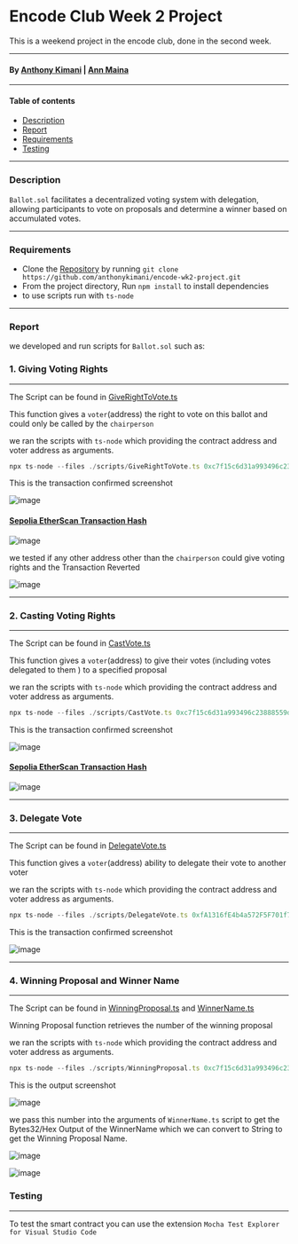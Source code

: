 # Encode Club Week 2 Project

This is a weekend project in the encode club, done in the second week.

---

#### By [Anthony Kimani](https://github.com/anthonykimani) | [Ann Maina](https://github.com/ANNMAINAWANGARI)

---

#### Table of contents

- [Description](#description)
- [Report](#report)
- [Requirements](#requirements)
- [Testing](#testing)

---

### Description

`Ballot.sol` facilitates a decentralized voting system with delegation, allowing participants to vote on proposals and determine a winner based on accumulated votes.

---

### Requirements

- Clone the [Repository](https://github.com/anthonykimani/encode-wk2-project.git) by running `git clone https://github.com/anthonykimani/encode-wk2-project.git`
- From the project directory, Run `npm install` to install dependencies
- to use scripts run with `ts-node`

---

### Report

we developed and run scripts for `Ballot.sol` such as:

### 1. Giving Voting Rights

---

The Script can be found in [GiveRightToVote.ts](scripts/GiveRightToVote.ts)

This function gives a `voter`(address) the right to vote on this ballot and could only be called by the `chairperson`

we ran the scripts with `ts-node` which providing the contract address and voter address as arguments.

```typescript
npx ts-node --files ./scripts/GiveRightToVote.ts 0xc7f15c6d31a993496c23888559d31acbd159c8b0 0xfA1316fE4b4a572F5F701f75A97bae933a24B748
```

This is the transaction confirmed screenshot

![image](./img/Screenshot%202024-03-24%20091801.png)

#### [Sepolia EtherScan Transaction Hash](https://sepolia.etherscan.io/tx/0xe7a391e5fb8b1eb7d9c3588231c962461fcc8873430bd7b39911bac5e030dc67)

![image](./img/Screenshot%202024-03-25%20095832.png)

we tested if any other address other than the `chairperson` could give voting rights and the Transaction Reverted

![image](./img/Screenshot%202024-03-24%20093519.png)

---

### 2. Casting Voting Rights

---

The Script can be found in [CastVote.ts](scripts/CastVote.ts)

This function gives a `voter`(address) to give their votes (including votes delegated to them ) to a specified proposal

we ran the scripts with `ts-node` which providing the contract address and voter address as arguments.

```typescript
npx ts-node --files ./scripts/CastVote.ts 0xc7f15c6d31a993496c23888559d31acbd159c8b0 1
```

This is the transaction confirmed screenshot

![image](./img/Screenshot%202024-03-24%20094150.png)

#### [Sepolia EtherScan Transaction Hash](https://sepolia.etherscan.io/tx/0x17596c14fc7e92288a16d4f7067a6f480779714b075f00efd6a34f0a4e11f744)

![image](./img/Screenshot%202024-03-25%20101216.png)

---

### 3. Delegate Vote

---

The Script can be found in [DelegateVote.ts](scripts/DelegateVote.ts)

This function gives a `voter`(address) ability to delegate their vote to another voter

we ran the scripts with `ts-node` which providing the contract address and voter address as arguments.

```typescript
npx ts-node --files ./scripts/DelegateVote.ts 0xfA1316fE4b4a572F5F701f75A97bae933a24B748 0x4A8E770a33631Bb909c424CaA8C48BbC28Be96b1
```

This is the transaction confirmed screenshot

![image](./img/Screenshot%202024-03-24%20092400.png)

---

### 4. Winning Proposal and Winner Name

---

The Script can be found in [WinningProposal.ts](scripts/WinningProposal.ts) and [WinnerName.ts](scripts/WinnerName.ts)

Winning Proposal function retrieves the number of the winning proposal

we ran the scripts with `ts-node` which providing the contract address and voter address as arguments.

```typescript
npx ts-node --files ./scripts/WinningProposal.ts 0xc7f15c6d31a993496c23888559d31acbd159c8b0
```

This is the output screenshot

![image](./img/Screenshot%202024-03-25%20102905.png)

we pass this number into the arguments of `WinnerName.ts` script to get the Bytes32/Hex Output of the WinnerName which we can convert to String to get the Winning Proposal Name.

![image](./img/Screenshot%202024-03-24%20095432.png)

![image](./img/Screenshot%202024-03-24%20095448.png)

### Testing

---

To test the smart contract you can use the extension `Mocha Test Explorer for Visual Studio Code`
